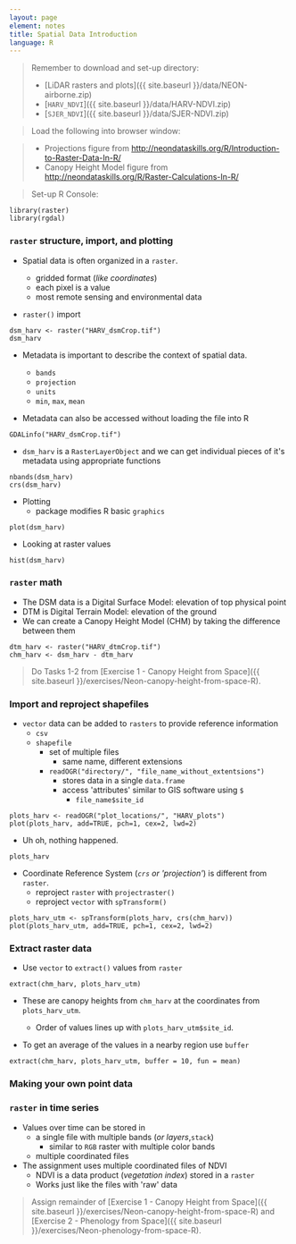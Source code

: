 ```yaml
---
layout: page
element: notes
title: Spatial Data Introduction
language: R
--- 
```


> Remember to download and set-up directory:
>
> * [LiDAR rasters and plots]({{ site.baseurl }}/data/NEON-airborne.zip)
> * [`HARV_NDVI`]({{ site.baseurl }}/data/HARV-NDVI.zip) 
> * [`SJER_NDVI`]({{ site.baseurl }}/data/SJER-NDVI.zip)

> Load the following into browser window:

> * Projections figure from http://neondataskills.org/R/Introduction-to-Raster-Data-In-R/
> * Canopy Height Model figure from http://neondataskills.org/R/Raster-Calculations-In-R/

> Set-up R Console:

```
library(raster)
library(rgdal)
```

### `raster` structure, import, and plotting

* Spatial data is often organized in a `raster`.
    * gridded format (*like coordinates*)
    * each pixel is a value
	* most remote sensing and environmental data

* `raster()` import

```
dsm_harv <- raster("HARV_dsmCrop.tif")
dsm_harv
```

* Metadata is important to describe the context of spatial data.
    * `bands`
    * `projection`
    * `units`
    * `min`, `max`, `mean`

* Metadata can also be accessed without loading the file into R

```
GDALinfo("HARV_dsmCrop.tif")
```

* `dsm_harv` is a `RasterLayerObject` and we can get individual pieces of it's
   metadata using appropriate functions

```
nbands(dsm_harv)
crs(dsm_harv)
```

* Plotting
    * package modifies R basic `graphics`

```
plot(dsm_harv)
```

* Looking at raster values

```
hist(dsm_harv)
```

### `raster` math

* The DSM data is a Digital Surface Model: elevation of top physical point
* DTM is Digital Terrain Model: elevation of the ground
* We can create a Canopy Height Model (CHM) by taking the difference between them

```
dtm_harv <- raster("HARV_dtmCrop.tif")
chm_harv <- dsm_harv - dtm_harv
```

> Do Tasks 1-2 from [Exercise 1 - Canopy Height from Space]({{ site.baseurl }}/exercises/Neon-canopy-height-from-space-R).


### Import and reproject shapefiles

* `vector` data can be added to `rasters` to provide reference information
    * `csv`
    * `shapefile`
        * set of multiple files
            * same name, different extensions
        * `readOGR("directory/", "file_name_without_extentsions")`
            * stores data in a single `data.frame`
            * access 'attributes' similar to GIS software using `$`
                * `file_name$site_id`

```
plots_harv <- readOGR("plot_locations/", "HARV_plots")
plot(plots_harv, add=TRUE, pch=1, cex=2, lwd=2)
```

* Uh oh, nothing happened.

```
plots_harv
```

* Coordinate Reference System (*`crs` or 'projection'*) is different from `raster`.
    * reproject `raster` with `projectraster()`
    * reproject `vector` with `spTransform()`

```
plots_harv_utm <- spTransform(plots_harv, crs(chm_harv))
plot(plots_harv_utm, add=TRUE, pch=1, cex=2, lwd=2)
```

### Extract raster data

* Use `vector` to `extract()` values from `raster`

```
extract(chm_harv, plots_harv_utm)
```

* These are canopy heights from `chm_harv` at the coordinates from 
  `plots_harv_utm`. 
    * Order of values lines up with `plots_harv_utm$site_id`.

* To get an average of the values in a nearby region use `buffer`

```
extract(chm_harv, plots_harv_utm, buffer = 10, fun = mean)
```


### Making your own point data



### `raster` in time series

* Values over time can be stored in
    * a single file with multiple bands (*or layers*,`stack`)
        * similar to `RGB` raster with multiple color bands
    * multiple coordinated files
* The assignment uses multiple coordinated files of NDVI
    * NDVI is a data product (*vegetation index*) stored in a `raster`
    * Works just like the files with 'raw' data

> Assign remainder of [Exercise 1 - Canopy Height from Space]({{ site.baseurl }}/exercises/Neon-canopy-height-from-space-R) and [Exercise 2 - Phenology from Space]({{ site.baseurl }}/exercises/Neon-phenology-from-space-R). 
